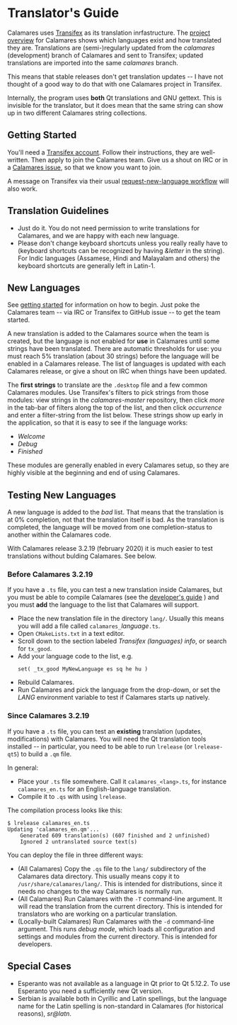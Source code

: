 # Translator's Guide

Calamares uses [Transifex](https://www.transifex.com/) as its translation
inrfastructure.
The [project overview](https://www.transifex.com/calamares/calamares/) for Calamares
shows which languages exist and how translated they are.
Translations are (semi-)regularly updated from the *calamares* (development)
branch of Calamares and sent to Transifex; updated translations are
imported into the same *calamares* branch.

This means that stable releases don't get translation updates --
I have not thought of a good way to do that with one Calamares
project in Transifex.

Internally, the program uses **both** Qt translations and GNU
gettext. This is invisible for the translator, but it does mean
that the same string can show up in two different Calamares string collections.

## Getting Started

You'll need a [Transifex account](https://www.transifex.com/signup/).
Follow their instructions, they
are well-written. Then apply to join the Calamares team.
Give us a shout on IRC or in a
[Calamares issue](https://github.com/calamares/calamares/issues), so that we
know you want to join.

A message on Transifex via their usual
[request-new-language workflow](https://www.transifex.com/calamares/calamares/languages/) will also work.

## Translation Guidelines

 - Just do it. You do not need permission to write translations for Calamares,
   and we are happy with each new language.
 - Please don't change keyboard shortcuts unless you
   really really have to (keyboard shortcuts can be recognized by having
   *&letter* in the string).
   For Indic languages (Assamese, Hindi and Malayalam and others)
   the keyboard shortcuts are generally left in Latin-1.

## New Languages

See [getting started](#GettingStarted) for information on how to begin.
Just poke the Calamares team -- via IRC or Transifex to GitHub issue --
to get the team started.

A new translation is added to the Calamares source when the team is created,
but the language is not enabled for **use** in Calamares until
some strings have been translated. There are automatic thresholds
for use: you must reach 5% translation (about 30 strings)
before the language will be enabled in a Calamares release.
The list of languages is updated with each Calamares release,
or give a shout on IRC when things have been updated.

The **first strings** to translate are the `.desktop` file and a few
common Calamares modules.
Use Transifex's filters to pick strings from those modules:
view strings in the *calamares-master* repository,
then click *more* in the tab-bar of filters along the top of the list,
and then click *occurrence* and enter a filter-string from the list below.
These strings show up early in the application,
so that it is easy to see if the language works:

 -   *Welcome*
 -   *Debug*
 -   *Finished*

These modules are generally enabled in every Calamares setup, so
they are highly visible at the beginning and end of using Calamares.

## Testing New Languages

A new language is added to the *bad* list. That means that the translation
is at 0% completion, not that the translation itself is bad. As the translation
is completed, the language will be moved from one completion-status to another
within the Calamares code.

With Calamares release 3.2.19 (february 2020) it is much easier
to test translations without bulding Calamares. See below.

### Before Calamares 3.2.19

If you have a `.ts` file, you can test a new translation inside Calamares,
but you must be able to compile Calamares (see the
[developer's guide](Develop-Guide.md)
) and you must **add** the language to the list that Calamares
will support.

 - Place the new translation file in the directory `lang/`. Usually this
   means you will add a file called `calamares_`*language*`.ts`.
 - Open `CMakeLists.txt` in a text editor.
 - Scroll down to the section labeled *Transifex (languages) info*,
   or search for `tx_good`.
 - Add your language code to the list, e.g.
   ```
   set( _tx_good MyNewLanguage es sq he hu )
   ```
 - Rebuild Calamares.
 - Run Calamares and pick the language from the drop-down, or set the *LANG*
   environment variable to test if Calamares starts up natively.

### Since Calamares 3.2.19

If you have a `.ts` file, you can test an **existing** translation
(updates, modifications) with Calamares. You will need the
Qt translation tools installed -- in particular, you need to be able
to run `lrelease` (or `lrelease-qt5`) to build a `.qm` file.

In general:
 - Place your `.ts` file somewhere. Call it `calamares_<lang>.ts`,
   for instance `calamares_en.ts` for an English-language translation.
 - Compile it to `.qs` with using `lrelease`.

The compilation process looks like this:
```
$ lrelease calamares_en.ts
Updating 'calamares_en.qm'...
    Generated 609 translation(s) (607 finished and 2 unfinished)
    Ignored 2 untranslated source text(s)
```

You can deploy the file in three different ways:
 - (All Calamares) Copy the `.qs` file to the `lang/` subdirectory
   of the Calamares data directory. This usually means
   copy it to `/usr/share/calamares/lang/`.
   This is intended for distributions, since it needs no changes
   to the way Calamares is normally run.
 - (All Calamares) Run Calamares with the `-T`
   command-line argument. It will read the translation from the current
   directory.
   This is intended for translators who are working on a particular
   translation.
 - (Locally-built Calamares) Run Calamares with the `-d` command-line
   argument. This runs *debug mode*, which loads all configuration and
   settings and modules from the current directory. This is intended for
   developers.

## Special Cases

 - Esperanto was not available as a language in Qt prior to Qt 5.12.2.
   To use Esperanto you need a sufficiently new Qt version.
 - Serbian is available both in Cyrillic and Latin spellings,
   but the language name for the Latin spelling is non-standard
   in Calamares (for historical reasons), *sr@latn*.
